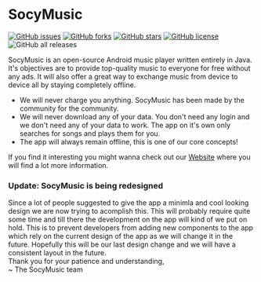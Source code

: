 # SocyMusic
[![GitHub issues](https://img.shields.io/github/issues/Benji377/SocyMusic)](https://github.com/Benji377/SocyMusic/issues) [![GitHub forks](https://img.shields.io/github/forks/Benji377/SocyMusic)](https://github.com/Benji377/SocyMusic/network) [![GitHub stars](https://img.shields.io/github/stars/Benji377/SocyMusic)](https://github.com/Benji377/SocyMusic/stargazers) [![GitHub license](https://img.shields.io/github/license/Benji377/SocyMusic)](https://github.com/Benji377/SocyMusic/blob/main/LICENSE)
![GitHub all releases](https://img.shields.io/github/downloads/Benji377/SocyMusic/total)


SocyMusic is an open-source Android music player written entirely in Java. It's objectives are to provide top-quality music to everyone for free without any ads. It will also offer a great way to exchange music from device to device all by staying completely offline. 

- We will never charge you anything. SocyMusic has been made by the community for the community.
- We will never download any of your data. You don't need any login and we don't need any of your data to work. The app on it's own only searches for songs and plays them for you.
- The app will always remain offline, this is one of our core concepts!

If you find it interesting you might wanna check out our [Website](https://benji377.github.io/SocyMusic/) where you will find a lot more information.

### Update: SocyMusic is being redesigned
Since a lot of people suggested to give the app a minimla and cool looking design we are now trying to acomplish this. This will probably require quite some time and till there the development on the app will kind of we put on hold. This is to prevent developers from adding new components to the app which rely on the current design of the app as we will change it in the future. Hopefully this will be our last design change and we will have a consistent layout in the future. \
Thank you for your patience and understanding, \
~ The SocyMusic team
